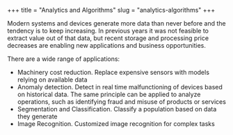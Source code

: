 
+++
title = "Analytics and Algorithms"
slug = "analytics-algorithms"
+++


Modern systems and devices generate more data than never before and the tendency is to keep increasing. In previous years it was not feasible to extract value out of that data, but recent storage and processing price decreases are enabling new applications and business opportunities.

There are a wide range of applications:

- Machinery cost reduction. Replace expensive sensors with models relying on available data
- Anomaly detection. Detect in real time malfunctioning of devices based on historical data. The same principle can be applied to analyze operations, such as identifying fraud and misuse of products or services
- Segmentation and Classification. Classify a population based on data they generate
- Image Recognition. Customized image recognition for complex tasks